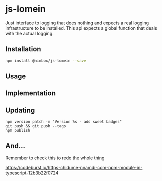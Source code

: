 # js-lomein

Just interface to logging that does nothing and expects a real logging
infrastructure to be installed. This api expects a global function that
deals with the actual logging.  

## Installation 

```sh
npm install @nimbox/js-lomein --save
```

## Usage


## Implementation


## Updating

```
npm version patch -m "Version %s - add sweet badges"
git push && git push --tags
npm publish
```

## And...

Remember to check this to redo the whole thing

https://codeburst.io/https-chidume-nnamdi-com-npm-module-in-typescript-12b3b22f0724